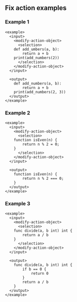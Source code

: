 ## Fix action examples


### Example 1

    <example>
      <input>
        <modify-action-object>
          <selection>
        def add_umbers(a, b):
            return a + b
        print(add_numbers(2))
          </selection>
        </modify-action-object>
      </input>

      <output>
        def add_numbers(a, b):
            return a + b
        print(add_numbers(2, 3))
      </output>
    </example>

### Example 2

    <example>
      <input>
        <modify-action-object>
          <selection>
        function isEven(n) {
            return n % 2 = 0;
        }
          </selection>
        </modify-action-object>
      </input>

      <output>
        function isEven(n) {
            return n % 2 === 0;
        }
      </output>
    </example>

### Example 3

    <example>
      <input>
        <modify-action-object>
          <selection>
        func divide(a, b int) int {
            return a / b
        }
          </selection>
        </modify-action-object>
      </input>

      <output>
        func divide(a, b int) int {
            if b == 0 {
                return 0
            }
            return a / b
        }
      </output>
    </example>
